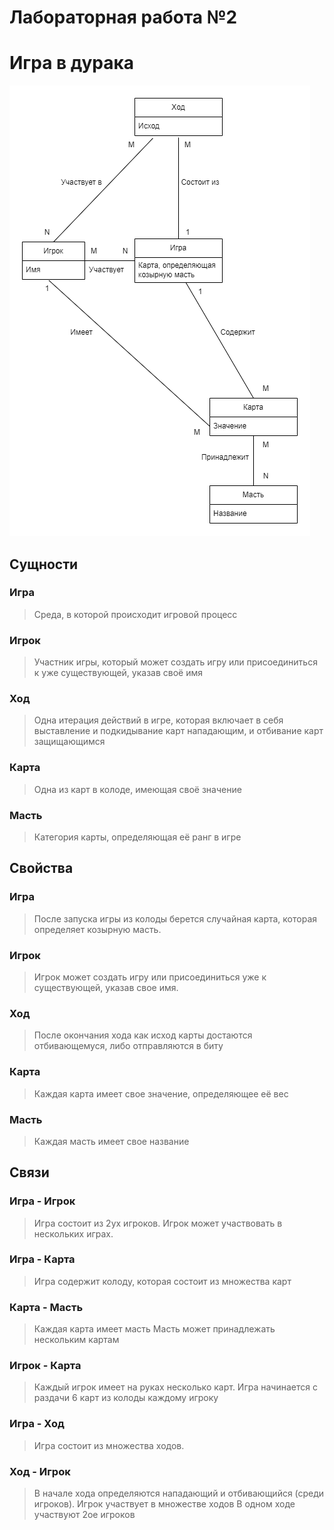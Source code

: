 # Лабораторная работа №2
# Игра в дурака

![alt text](<./images/erd.png>)
## Сущности 
### Игра
> Среда, в которой происходит игровой процесс

### Игрок
> Участник игры, который может создать игру или присоединиться к уже существующей, указав своё имя

### Ход
> Одна итерация действий в игре, которая включает в себя выставление и подкидывание карт нападающим, и отбивание карт защищающимся

### Карта
> Одна из карт в колоде, имеющая своё значение

### Масть
> Категория карты, определяющая её ранг в игре

## Свойства
### Игра
> После запуска игры из колоды берется случайная карта, которая определяет козырную масть.

### Игрок
> Игрок может создать игру или присоединиться уже к существующей, указав свое имя. 

### Ход
> После окончания хода как исход карты достаются отбивающемуся, либо отправляются в биту

### Карта
> Каждая карта имеет свое значение, определяющее её вес

### Масть
> Каждая масть имеет свое название

## Связи
### Игра - Игрок
> Игра состоит из 2ух игроков.
> Игрок может участвовать в нескольких играх.

### Игра - Карта
> Игра содержит колоду, которая состоит из множества карт

### Карта - Масть
> Каждая карта имеет масть
> Масть может принадлежать нескольким картам

### Игрок - Карта 
> Каждый игрок имеет на руках несколько карт. Игра начинается с раздачи 6 карт из колоды каждому игроку

### Игра - Ход 
> Игра состоит из множества ходов. 

### Ход - Игрок
> В начале хода определяются нападающий и отбивающийся (среди игроков).
> Игрок участвует в множестве ходов
> В одном ходе участвуют 2ое игроков



